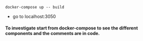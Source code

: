 ```docker-compose up -- build```

- go to localhost:3050



#### To investigate start from docker-compose to see the different components and the comments are in code.